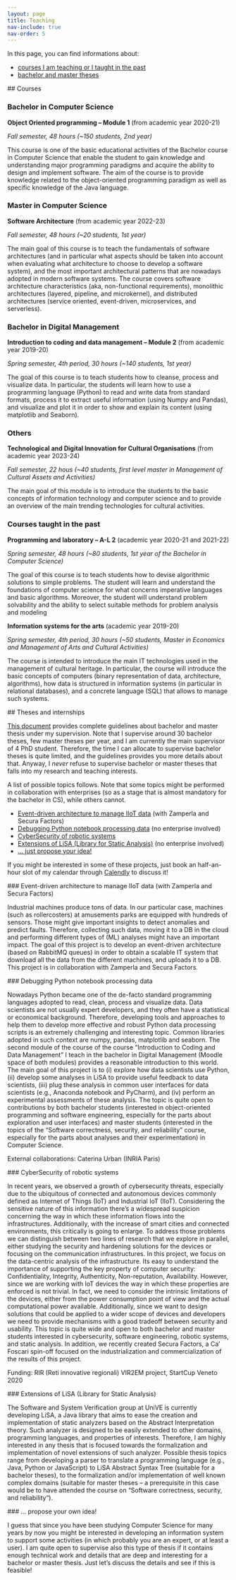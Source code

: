 ```yaml
---
layout: page
title: Teaching
nav-include: true
nav-order: 5
---
```


In this page, you can find informations about:

- [courses I am teaching or I taught in the past](#courses)
- [bachelor and master theses](#theses)

<a name="courses"/>
## Courses

### Bachelor in Computer Science

**Object Oriented programming – Module 1** (from academic year 2020-21)

*Fall semester, 48 hours (~150 students, 2nd year)*

This course is one of the basic educational activities of the Bachelor course in Computer Science that enable the student to gain knowledge and understanding major programming paradigms and acquire the ability to design and implement software.
The aim of the course is to provide knowledge related to the object-oriented programming paradigm as well as specific knowledge of the Java language.

### Master in Computer Science

**Software Architecture** (from academic year 2022-23)

*Fall semester, 48 hours (~20 students, 1st year)*

The main goal of this course is to teach the fundamentals of software architectures (and in particular what aspects should be taken into account when evaluating what architecture to choose to develop a software system), and the most important architectural patterns that are nowadays adopted in modern software systems. The course covers software architecture characteristics (aka, non-functional requirements), monolithic architectures (layered, pipeline, and microkernel), and distributed architectures (service oriented, event-driven, microservices, and serverless).

### Bachelor in Digital Management

**Introduction to coding and data management – Module 2** (from academic year 2019-20)

*Spring semester, 4th period, 30 hours (~140 students, 1st year)*

The goal of this course is to teach students how to cleanse, process and visualize data. In particular, the students will learn how to use a programming language (Python) to read and write data from standard formats, process it to extract useful information (using Numpy and Pandas), and visualize and plot it in order to show and explain its content (using matplotlib and Seaborn).

### Others

**Technological and Digital Innovation for Cultural Organisations** (from academic year 2023-24)

*Fall semester, 22 hous (~40 students, first level master in Management of Cultural Assets and Activities)*

The main goal of this module is to introduce the students to the basic concepts of information
technology and computer science and to provide an overview of the main trending technologies for
cultural activities.

### Courses taught in the past

**Programming and laboratory – A-L 2** (academic year 2020-21 and 2021-22)

*Spring semester, 48 hours (~80 students, 1st year of the Bachelor in Computer Science)*

The goal of this course is to teach students how to devise algorithmic solutions to simple problems. The student will learn and understand the foundations of computer science for what concerns imperative languages and basic algorithms. Moreover, the student will understand problem solvability and the ability to select suitable methods for problem analysis and modeling

**Information systems for the arts** (academic year 2019-20)

*Spring semester, 4th period, 30 hours (~50 students, Master in Economics and Management of Arts and Cultural Activities)*

The course is intended to introduce the main IT technologies used in the management of cultural heritage. In particular, the course will introduce the basic concepts of computers (binary representation of data, architecture, algorithms), how data is structured in information systems (in particular in relational databases), and a concrete language (SQL) that allows to manage such systems.


<a name="theses"/>
## Theses and internships

[This document](https://docs.google.com/document/d/1WNGiEYMJ3bi17p7EzWkX9RVjFFmBqNtf3wpw9At6v6k) provides complete guidelines about bachelor and master thesis under my supervision. Note that I supervise around 30 bachelor theses, few master theses per year, and I am currently the main supervisor of 4 PhD student. Therefore, the time I can allocate to supervise bachelor theses is quite limited, and the guidelines provides you more details about that. Anyway, I *never* refuse to supervise bachelor or master theses that falls into my research and teaching interests.

A list of possible topics follows. Note that some topics might be performed in collaboration with enterprises (so as a stage that is almost mandatory for the bachelor in CS), while others cannot.

- [Event-driven architecture to manage IIoT data](#event) (with Zamperla and Secura Factors)
- [Debugging Python notebook processing data](#debugging) (no enterprise involved)
- [CyberSecurity of robotic systems](#cybersecurity)
- [Extensions of LiSA (Library for Static Analysis)](#extensions) (no enterprise involved)
- [... just propose your idea!](#propose)

If you might be interested in some of these projects, just book an half-an-hour slot of my calendar through [Calendly](https://calendly.com/pietro-ferrara/30min) to discuss it!


<a name="event"/>
### Event-driven architecture to manage IIoT data (with Zamperla and Secura Factors)

Industrial machines produce tons of data. In our particular case, machines (such as rollercosters) at amusements parks are equipped with hundreds of sensors. Those might give important insights to detect anomalies and predict faults. Therefore, collecting such data, moving it to a DB in the cloud and performing different types of (ML) analyses might have an important impact.
The goal of this project is to develop an event-driven architecture (based on RabbitMQ queues) in order to obtain a scalable IT system that download all the data from the different machines, and uploads it to a DB. This project is in collaboration with Zamperla and Secura Factors.


<a name="debugging"/>
### Debugging Python notebook processing data

Nowadays Python became one of the de-facto standard programming languages adopted to read, clean, process and visualize data. Data scientists are not usually expert developers, and they often have a statistical or economical background. Therefore, developing tools and approaches to help them to develop more effective and robust Python data processing scripts is an extremely challenging and interesting topic. Common libraries adopted in such context are numpy, pandas, matplotlib and seaborn. The second module of the course of the course “Introduction to Coding and Data Management” I teach in the bachelor in Digital Management (Moodle space of both modules) provides a reasonable introduction to this world.
The main goal of this project is to (i) explore how data scientists use Python, (ii) develop some analyses in LiSA to provide useful feedback to data scientists, (iii) plug these analysis in common user interfaces for data scientists (e.g., Anaconda notebook and PyCharm), and (iv) perform an experimental assessments of these analysis.
The topic is quite open to contributions by both bachelor students (interested in object-oriented programming and software engineering, especially for the parts about exploration and user interfaces) and master students (interested in the topics of the “Software correctness, security, and reliability” course, especially for the parts about analyses and their experimentation) in Computer Science.

External collaborations: Caterina Urban (INRIA Paris)


<a name="cybersecurity"/>
### CyberSecurity of robotic systems

In recent years, we observed a growth of cybersecurity threats, especially due to the ubiquitous of connected and autonomous devices commonly defined as Internet of Things (IoT) and Industrial IoT (IIoT). Considering the sensitive nature of this information there’s a widespread suspicion concerning the way in which these information flows into the infrastructures. Additionally, with the increase of smart cities and connected environments, this critically is going to enlarge.
To address those problems we can distinguish between two lines of research that we explore in parallel, either studying the security and hardening solutions for the devices or focusing on the communication infrastructures.
In this project, we focus on the data-centric analysis of the infrastructure. Its easy to understand the importance of supporting the key property of computer security: Confidentiality, Integrity, Authenticity, Non-reputation, Availability. However, since we are working with IoT devices the way in which these properties are enforced is not trivial. In fact, we need to consider the intrinsic limitations of the devices, either from the power consumption point of view and the actual computational power available. Additionally, since we want to design solutions that could be applied to a wider scope of devices and developers we need to provide mechanisms with a good tradeoff between security and usability.
This topic is quite wide and open to both bachelor and master students interested in cybersecurity, software engineering, robotic systems, and static analysis. In addition, we recently created Secura Factors, a Ca’ Foscari spin-off focused on the industrialization and commercialization of the results of this project.

Funding: RIR (Reti innovative regionali) VIR2EM project, StartCup Veneto 2020

<a name="extensions"/>
### Extensions of LiSA (Library for Static Analysis)

The Software and System Verification group at UniVE is currently developing LiSA, a Java library that aims to ease the creation and implementation of static analyzers based on the Abstract Interpretation theory. Such analyzer is designed to be easily extended to other domains, programming languages, and properties of interests. Therefore, I am highly interested in any thesis that is focused towards the formalization and implementation of novel extensions of such analyzer. Possible thesis topics range from developing a parser to translate a programming language (e.g., Java, Python or JavaScript) to LiSA Abstract Syntax Tree (suitable for a bachelor theses), to the formalization and/or implementation of well known complex domains (suitable for master theses – a prerequisite in this case would be to have attended the course on “Software correctness, security, and reliability“).

<a name="propose"/>
### ... propose your own idea!

I guess that since you have been studying Computer Science for many years by now you might be interested in developing an information system to support some activities (in which probably you are an expert, or at least a user). I am quite open to supervise also this type of thesis if it contains enough technical work and details that are deep and interesting for a bachelor or master thesis. Just let’s discuss the details and see if this is feasible!